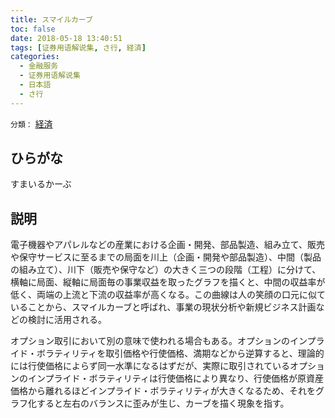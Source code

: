 ```yaml
---
title: スマイルカーブ
toc: false
date: 2018-05-18 13:40:51
tags: [证券用语解说集, さ行, 経済]
categories:
  - 金融服务
  - 证券用语解说集
  - 日本語
  - さ行
---
```


`分類：` [経済](/tags/経済/)

## ひらがな

すまいるかーぶ

## 説明

電子機器やアパレルなどの産業における企画・開発、部品製造、組み立て、販売や保守サービスに至るまでの局面を川上（企画・開発や部品製造）、中間（製品の組み立て）、川下（販売や保守など）の大きく三つの段階（工程）に分けて、横軸に局面、縦軸に局面毎の事業収益を取ったグラフを描くと、中間の収益率が低く、両端の上流と下流の収益率が高くなる。この曲線は人の笑顔の口元に似ていることから、スマイルカーブと呼ばれ、事業の現状分析や新規ビジネス計画などの検討に活用される。

オプション取引において別の意味で使われる場合もある。オプションのインプライド・ボラティリティを取引価格や行使価格、満期などから逆算すると、理論的には行使価格によらず同一水準になるはずだが、実際に取引されているオプションのインプライド・ボラティリティは行使価格により異なり、行使価格が原資産価格から離れるほどインプライド・ボラティリティが大きくなるため、それをグラフ化すると左右のバランスに歪みが生じ、カーブを描く現象を指す。
